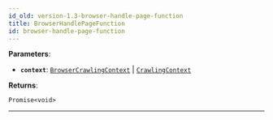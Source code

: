 ```yaml
---
id_old: version-1.3-browser-handle-page-function
title: BrowserHandlePageFunction
id: browser-handle-page-function
---
```


<a name="browserhandlepagefunction"></a>

**Parameters**:

-   **`context`**: [`BrowserCrawlingContext`](../typedefs/browser-crawling-context) | [`CrawlingContext`](../typedefs/crawling-context)

**Returns**:

`Promise<void>`

---
